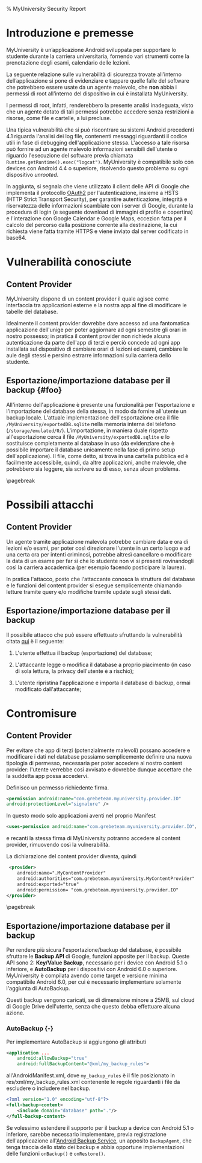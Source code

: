 % MyUniversity Security Report

# Introduzione e premesse

MyUniversity è un’applicazione Android sviluppata per supportare lo studente
durante la carriera universitaria, fornendo vari strumenti come la prenotazione
degli esami, calendario delle lezioni.

La seguente relazione sulle vulnerabilità di sicurezza trovate all’interno
dell’applicazione si pone di evidenziare e tappare quelle falle del software che
potrebbero essere usate da un agente malevolo, che **non** abbia i permessi di
root all’interno del dispositivo in cui è installata MyUniversity.

I permessi di root, infatti, renderebbero la presente analisi inadeguata, visto
che un agente dotato di tali permessi potrebbe accedere senza restrizioni a
risorse, come file e cartelle, a lui precluse.

Una tipica vulnerabilità che si può riscontrare su sistemi Android precedenti 4.1 riguarda l'analisi dei log file, 
contenenti messaggi riguardanti il codice utili in fase di debugging dell'applicazione stessa. L'accesso a tale risorsa può fornire ad un agente malevolo informazioni sensibili dell'utente o 
riguardo l'esecuzione del software previa chiamata `Runtime.getRuntime().exec("logcat")`. 
MyUniversity è compatibile solo con devices con Android 4.4 o superiore, risolvendo questo problema su ogni dispositivo *unrooted*.  

In aggiunta, si segnala che viene utilizzato il client delle API di Google che implementa il protocollo [OAuth2](https://tools.ietf.org/html/rfc6749) per l'autenticazione, 
insieme a HSTS (HTTP Strict Transport Security), per garantire autenticazione, integrità e riservatezza delle informazioni scambiate con i server di Google, durante la
procedura di login (e seguente download di immagini di profilo e copertina) e l'interazione con Google Calendar e Google Maps, 
eccezion fatta per il calcolo del percorso dalla posizione corrente alla destinazione, la cui richiesta viene fatta tramite HTTPS e viene inviato dal server codificato in base64.


# Vulnerabilità conosciute

## Content Provider
MyUniversity dispone di un content provider il quale agisce come interfaccia tra applicazioni esterne e la nostra app al fine di modificare le tabelle del database.

Idealmente il content provider dovrebbe dare accesso ad una fantomatica applicazione dell'unige per poter aggiornare ad ogni semestre gli orari in nostro possesso; in pratica il content provider non richiede alcuna autenticazione da parte dell'app di terzi e perciò concede ad ogni app installata sul dispositivo di cambiare orari di lezioni ed esami, cambiare le aule degli stessi e persino estrarre informazioni sulla carriera dello studente.

## Esportazione/importazione database per il backup {#foo}

All'interno dell'applicazione è presente una funzionalità per l'esportazione e l'importazione del database della stessa, in modo da fornire all'utente un backup locale. L'attuale implementazione dell'esportazione
crea il file `/MyUniversity/exportedDB.sqlite` nella memoria interna del telefono (`/storage/emulated/0/`). L'importazione, in maniera duale rispetto
all'esportazione cerca il file `/MyUniversity/exportedDB.sqlite` e lo sostituisce completamente al database in uso (da evidenziare che è possibile importare il database unicamente nella fase di primo setup dell'applicazione).
Il file, come detto, si trova in una cartella pubblica ed è facilmente accessibile, quindi, da altre applicazioni, anche malevole, che potrebbero sia leggere, sia scrivere su di esso, senza alcun problema. 

\pagebreak

# Possibili attacchi

## Content Provider
Un agente tramite applicazione malevola potrebbe cambiare data e ora di lezioni e/o esami, per poter così direzionare l'utente in un certo luogo e ad una certa ora per intenti criminosi, potrebbe altresì cancellare o modificare la data di un esame per far sì che lo studente non vi si presenti rovinandogli così la carriera accademica (per esempio facendo posticipare la laurea).

In pratica l'attacco, posto che l'attaccante conosca la struttura del database e le funzioni del content provider si esegue semplicemente chiamando letture tramite query e/o modifiche tramite update sugli stessi dati.

## Esportazione/importazione database per il backup

Il possibile attacco che può essere effettuato sfruttando la vulnerabilità citata [qui](#foo) è il seguente:

1. L'utente effettua il backup (esportazione) del database;

2. L'attaccante legge o modifica il database a proprio piacimento (in caso di sola lettura, la privacy dell'utente è a rischio);

3. L'utente ripristina l'applicazione e importa il database di backup, ormai modificato dall'attaccante;

# Contromisure

## Content Provider 
Per evitare che app di terzi (potenzialmente malevoli) possano accedere e modificare i dati nel database possiamo semplicemente definire una nuova tipologia di permesso, necessaria per poter accedere al nostro content provider: l'utente verrebbe così avvisato e dovrebbe dunque accettare che la suddetta app possa accedervi.

Definisco un permesso richiedente firma.

```xml
<permission android:name="com.grebeteam.myuniversity.provider.IO"
android:protectionLevel="signature" />
```

In questo modo solo applicazioni aventi nel proprio Manifest

```xml
<uses-permission android:name="com.grebeteam.myuniversity.provider.IO"/>
```
e recanti la stessa firma di MyUniversity potranno accedere al content provider, rimuovendo così la vulnerabilità.

La dichiarazione del content provider diventa, quindi

```xml
 <provider>
	android:name=".MyContentProvider"
	android:authorities="com.grebeteam.myuniversity.MyContentProvider"
	android:exported="true"
	android:permission= "com.grebeteam.myuniversity.provider.IO"
</provider> 
```

\pagebreak

## Esportazione/importazione database per il backup

Per rendere più sicura l'esportazione/backup del database, è possibile sfruttare le **Backup API** di Google, funzioni apposite per il backup. Queste API sono 2: **Key/Value Backup**, necessario per i device con Android 5.1 o inferiore, e 
**AutoBackup** per i dispositivi con Android 6.0 o superiore. MyUniversity è compilata avendo come target e versione minima compatibile Android 6.0, per cui è necessario implementare solamente l'aggiunta di AutoBackup. 

Questi backup vengono caricati, se di dimensione minore a 25MB, sul cloud di Google Drive dell'utente, senza che questo debba effettuare alcuna azione.

### AutoBackup {-}

Per implementare AutoBackup si aggiungono gli attributi

```xml
<application ...
	android:allowBackup="true"
	android:fullBackupContent="@xml/my_backup_rules">
```
all'AndroidManifest.xml, dove `my_backup_rules` è il file posizionato in res/xml/my_backup_rules.xml contenente le regole riguardanti i file da escludere o includere nel backup.

```xml
<?xml version="1.0" encoding="utf-8"?>
<full-backup-content>
    <include domain="database" path="."/>
</full-backup-content>
```

Se volessimo estendere il supporto per il backup a device con Android 5.1 o inferiore, sarebbe necessario implementare, previa registrazione dell'applicazione all'[Android Backup Service](https://developer.android.com/google/backup/index.html), un apposito `BackupAgent`, 
che tenga traccia dello stato dei backup e abbia opportune implementazioni delle funzioni `onBackup()` e `onRestore()`.
